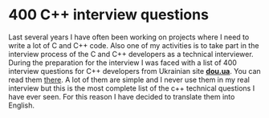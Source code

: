 # 400 C++ interview questions

Last several years I have often been working on projects where I need to write a lot of C and C++ code. Also one of my activities is to take part in the interview process of the C and C++ developers as a technical interviewer. During the preparation for the interview I was faced with a list of 400 interview questions for C++ developers from Ukrainian site [**dou.ua**](https://dou.ua). You can read them [there](https://dou.ua/lenta/articles/interview-questions-c-developer/). 
A lot of them are simple and I never use them in my real interview but this is the most complete list of the c++ technical questions I have ever seen. For this reason I have decided to translate them into English. 

